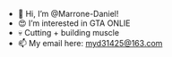- 👋 Hi, I’m @Marrone-Daniel!
- 😍 I’m interested in GTA ONLIE
- 💀 Cutting + building muscle
- 📫 My email here: myd31425@163.com

<!---
Marrone-Daniel/Marrone-Daniel is a ✨ special ✨ repository because its `README.md` (this file) appears on your GitHub profile.
You can click the Preview link to take a look at your changes.
--->
